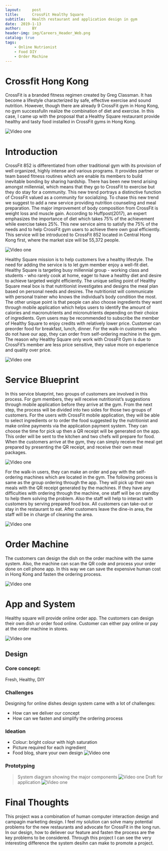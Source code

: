 ```yaml
---
layout:     post
title:      CrossFit Healthy Square
subtitle:   Health restaurant and application design in gym
date:  2019-1-13
author:     BY
header-img: img/Careers_Header_Web.png
catalog: true
tags:
    - Online Nutrionist
    - Food DIY
    - Order Machine
---
```

# Crossfit Hong Kong
CrossFit is a branded fitness regimen created by Greg Classman. It has become a lifestyle characterized by safe, effective exercise and sound nutrition. However, though there are already 9 CrossFit gym in Hong Kong, no gym successfulln realize the combination of diet and exercise.
In this case, I came up with the proposal that a Healthy Square restaurant provide healthy and tasty food installed in CrossFit gyms in Hong Kong.      
      
![Video one](http://wxintian.github.io/img/gif.gif)

# Introduction
CrossFit 852 is differentiated from other traditional gym with its provision of well organized, highly intense and various programs. It provides partner or team based fitness routines which are enable its members to build inevitable bonding by sharing hardship. There has been new trend arising amongst millennial, which means that they go to CrossFit to exercise but they do stay for a community. This new trend portrays a distinctive function of CrossFit valued as a community for socializing. To chase this new trend we suggest to add a new service providing nutrition counseling and meal preparation. The major improvement of body composition from CrossFit is weight loss and muscle gain. According to Huffpost(2017), an expert emphasizes the importance of diet which takes 75% of the achievement while exercise takes 25%. This new service aims to satisfy the 75% of the needs and to help CrossFit gym users to achieve there own goal efficiently. This service will be introduced to CrossFit 852 located in Central Hong Kong first, where the market size will be 55,372 people.

![Video one](http://wxintian.github.io/img/哈吉1.jpg)  

Healthy Square mission is to help customers live a healthy lifestyle. The need for adding the service is to let gym member enjoy a well-fit diet. Healthy Square is targeting busy millennial group - working class and students - who rarely cook at home, eager to have a healthy diet and desire to achieve targeted weight efficiently. The unique selling point of Healthy Square meal box is that nutritionist investigates and designs the meal plan based on personal needs and desires. The nutritionist will communicate with personal trainer who knows the individual’s body condition the most. The other unique point is that people can also choose ingredients they want through mobile application which helps users to identify the amount of calories and macronutrients and micronutrients depending on their choice of ingredients. Gym users may be recommended to subscribe the member of Healthy Square to enjoy credits with relatively lower price. Customer can preorder food for breakfast, lunch, dinner. For the walk-in customers who do not have our app, they can order from self-ordering machine in the gym. The reason why Healthy Square only work with CrossFit Gym is due to CrossFit’s member are less price sensitive, they value more on experience and quality over price.

![Video one](wxintian.github.io/img/幻灯片10_副本.jpg)
      
# Service Blueprint
In this service blueprint, two groups of customers are involved in this process. For gym members, they will receive nutritionist’s suggestions through mobile application before they arrive at the gym. From the next step, the process will be divided into two sides for those two groups of customers. For the users with CrossFit mobile application, they will be able to select ingredients or to order the food suggested by the nutritionist and make online payments via the application payment system. They can choose the time for pick up then a QR receipt will be generated on the app. This order will be sent to the kitchen and two chefs will prepare for food. When the customers arrive at the gym, they can simply receive the meal get prepared by presenting the QR receipt, and receive their own meal packages.

![Video one](http://wxintian.github.io/img/幻灯片7_副本.jpg)
      
For the walk-in users, they can make an order and pay with the self-ordering machines which are located in the gym. The following process is same as the group ordering through the app. They will pick up their own meals with the QR receipt generated by the machines. If they have any difficulties with ordering through the machine, one staff will be on standby to help them solving the problem. Also the staff will help to interact with customers by serving prepared food box. All customers can take-out or stay in the restaurant to eat. After customers leave the dine-in area, the staff will be in charge of cleaning the area.

 ![Video one](http://wxintian.github.io/img/幻灯片14_副本.jpg)
      
# Order Machine 
The customers can design the dish on the order machine with the same system. Also, the machine can scan the QR code and process your order done on cell phone app. In this way we can save the expensive human cost in Hong Kong and fasten the ordering process.

![Video one](http://wxintian.github.io/img/gif3.gif)

# App and System
Healthy square will provide online order app. The customers can design their own dish or order food online. Customer can either pay online or pay at the order machine in stores.

![Video one](http://wxintian.github.io/img/gif2.gif)

## Design
### Core concept:
Fresh, Healthy, DIY

### Challenges
Designing for online dishes design system came with a lot of challenges:
- How can we deliver our concept
- How can we fasten and simplify the ordering process

### Ideation
- Colour: bright colour with high saturation
- Picture required for each ingredient
- Food blog, share your own design
![Video one](http://wxintian.github.io/img/gif4.gif)

### Prototyping
> System diagram showing the major components 
![Video one](http://wxintian.github.io/img/导图.png)
> Draft for application 
![Video one](http://wxintian.github.io/img/微信图片_20190113061555.jpg)

# Final Thoughts
This project was a combination of human computer interaction design and campagin marketing design. I feel my solution can solve many potential problems for the new restaurants and advocate for CrossFit in the long run. In our design, how to deliever our feature and fasten the process are the key problems to be considered. Through this project I can see the very interesting difference the system desihn can make to promote a project. 
